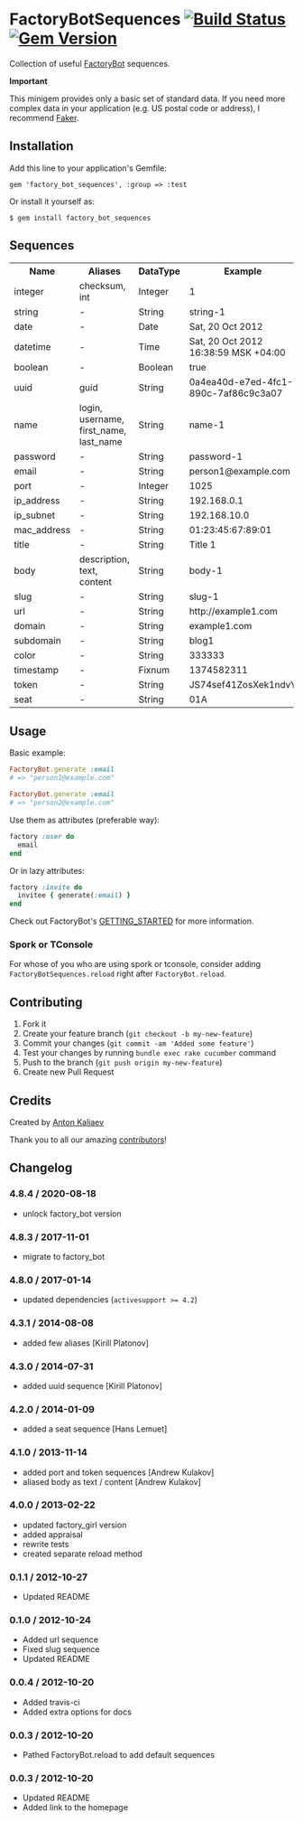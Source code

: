 # FactoryBotSequences [![Build Status](https://secure.travis-ci.org/nutsoriginal/factory_bot_sequences.png "Build Status")](http://travis-ci.org/nutsoriginal/factory_bot_sequences) [![Gem Version](https://badge.fury.io/rb/factory_bot_sequences.png)](http://badge.fury.io/rb/factory_bot_sequences)

Collection of useful [FactoryBot](http://github.com/thoughtbot/factory_bot)
sequences.

**Important**

This minigem provides only a basic set of standard data. If you need more complex
data in your application (e.g. US postal code or address), I recommend [Faker](http://github.com/stympy/faker).

## Installation

Add this line to your application's Gemfile:

    gem 'factory_bot_sequences', :group => :test

Or install it yourself as:

    $ gem install factory_bot_sequences

## Sequences

<table>
  <tr>
    <th>Name</th>
    <th>Aliases</th>
    <th>DataType</th>
    <th>Example</th>
  </tr>
  <tr>
    <td>integer</td>
    <td>checksum, int</td>
    <td>Integer</td>
    <td>1</td>
  </tr>
  <tr>
    <td>string</td>
    <td>-</td>
    <td>String</td>
    <td>string-1</td>
  </tr>
  <tr>
    <td>date</td>
    <td>-</td>
    <td>Date</td>
    <td>Sat, 20 Oct 2012</td>
  </tr>
  <tr>
    <td>datetime</td>
    <td>-</td>
    <td>Time</td>
    <td>Sat, 20 Oct 2012 16:38:59 MSK +04:00</td>
  </tr>
  <tr>
    <td>boolean</td>
    <td>-</td>
    <td>Boolean</td>
    <td>true</td>
  </tr>
  <tr>
    <td>uuid</td>
    <td>guid</td>
    <td>String</td>
    <td>0a4ea40d-e7ed-4fc1-890c-7af86c9c3a07</td>
  </tr>
  <tr>
    <td>name</td>
    <td>login, username, first_name, last_name</td>
    <td>String</td>
    <td>name-1</td>
  </tr>
  <tr>
    <td>password</td>
    <td>-</td>
    <td>String</td>
    <td>password-1</td>
  </tr>
  <tr>
    <td>email</td>
    <td>-</td>
    <td>String</td>
    <td>person1@example.com</td>
  </tr>
  <tr>
    <td>port</td>
    <td>-</td>
    <td>Integer</td>
    <td>1025</td>
  </tr>
  <tr>
    <td>ip_address</td>
    <td>-</td>
    <td>String</td>
    <td>192.168.0.1</td>
  </tr>
  <tr>
    <td>ip_subnet</td>
    <td>-</td>
    <td>String</td>
    <td>192.168.10.0</td>
  </tr>
  <tr>
    <td>mac_address</td>
    <td>-</td>
    <td>String</td>
    <td>01:23:45:67:89:01</td>
  </tr>
  <tr>
    <td>title</td>
    <td>-</td>
    <td>String</td>
    <td>Title 1</td>
  </tr>
  <tr>
    <td>body</td>
    <td>description, text, content</td>
    <td>String</td>
    <td>body-1</td>
  </tr>
  <tr>
    <td>slug</td>
    <td>-</td>
    <td>String</td>
    <td>slug-1</td>
  </tr>
  <tr>
    <td>url</td>
    <td>-</td>
    <td>String</td>
    <td>http://example1.com</td>
  </tr>
  <tr>
    <td>domain</td>
    <td>-</td>
    <td>String</td>
    <td>example1.com</td>
  </tr>
  <tr>
    <td>subdomain</td>
    <td>-</td>
    <td>String</td>
    <td>blog1</td>
  </tr>
  <tr>
    <td>color</td>
    <td>-</td>
    <td>String</td>
    <td>333333</td>
  </tr>
  <tr>
    <td>timestamp</td>
    <td>-</td>
    <td>Fixnum</td>
    <td>1374582311</td>
  </tr>
  <tr>
    <td>token</td>
    <td>-</td>
    <td>String</td>
    <td>JS74sef41ZosXek1ndvY</td>
  </tr>
  <tr>
    <td>seat</td>
    <td>-</td>
    <td>String</td>
    <td>01A</td>
  </tr>
</table>

## Usage

Basic example:

```ruby
FactoryBot.generate :email
# => "person1@example.com"

FactoryBot.generate :email
# => "person2@example.com"
```

Use them as attributes (preferable way):

```ruby
factory :user do
  email
end
```

Or in lazy attributes:

```ruby
factory :invite do
  invitee { generate(:email) }
end
```

Check out FactoryBot's [GETTING_STARTED](http://github.com/thoughtbot/factory_bot) for more information.

### Spork or TConsole

For whose of you who are using spork or tconsole, consider adding `FactoryBotSequences.reload` right after `FactoryBot.reload`.

## Contributing

1. Fork it
2. Create your feature branch (`git checkout -b my-new-feature`)
3. Commit your changes (`git commit -am 'Added some feature'`)
4. Test your changes by running `bundle exec rake cucumber` command
5. Push to the branch (`git push origin my-new-feature`)
6. Create new Pull Request

## Credits

Created by [Anton Kaliaev](http://github.com/melekes)

Thank you to all our amazing [contributors](http://github.com/melekes/factory_girl_sequences/contributors)!

## Changelog

### 4.8.4 / 2020-08-18

* unlock factory_bot version

### 4.8.3 / 2017-11-01

* migrate to factory_bot

### 4.8.0 / 2017-01-14

* updated dependencies (`activesupport >= 4.2`)

### 4.3.1 / 2014-08-08

* added few aliases [Kirill Platonov]

### 4.3.0 / 2014-07-31

* added uuid sequence [Kirill Platonov]

### 4.2.0 / 2014-01-09

* added a seat sequence [Hans Lemuet]

### 4.1.0 / 2013-11-14

* added port and token sequences [Andrew Kulakov]
* aliased body as text / content [Andrew Kulakov]

### 4.0.0 / 2013-02-22

* updated factory_girl version
* added appraisal
* rewrite tests
* created separate reload method

### 0.1.1 / 2012-10-27

* Updated README

### 0.1.0 / 2012-10-24

* Added url sequence
* Fixed slug sequence
* Updated README

### 0.0.4 / 2012-10-20

* Added travis-ci
* Added extra options for docs

### 0.0.3 / 2012-10-20

* Pathed FactoryBot.reload to add default sequences

### 0.0.3 / 2012-10-20

* Updated README
* Added link to the homepage
